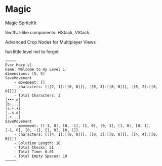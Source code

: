 # Magic
Magic SpriteKit


SwiftUI-like components: HStack, VStack

Advanced Crop Nodes for Multiplayer Views


fun little level not to forget
```
–––––
Ever Maze v1
name: Welcome to my Level 1!
dimensions: [5, 5]
SaveMovement
	- movement: []
	- characters: [[[2, 1]:[[0, 0]]], [[0, 3]:[[0, 0]]], [[0, 2]:[[0, 0]]]]
	- Total Characters: 3
[•••.e]
[b....]
[s.•.•]
[..s.e]
[.•...]
SaveMovement
	- movement: [[-1, 0], [0, -1], [1, 0], [0, 1], [1, 0], [0, 1], [-1, 0], [0, -1], [1, 0], [0, 1]]
	- characters: [[[4, 1]:[[0, 0]]], [[0, 3]:[[0, 0]]], [[4, 4]:[[0, 0]]]]
	- Solution Length: 10
	- Total Checks: 51
	- Total Time: 0.01
	- Total Empty Spaces: 19
–––––
```
